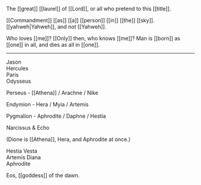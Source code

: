 The [[great]] [[laurel]] of [[Lord]], or all who pretend to this [[title]].

[[Commandment]] [[as]] [[a]] [[person]] [[in]] [[the]] [[sky]]. [[yahweh|Yahweh]], and not [[Yahweh]].

Who loves [[me]]? [[Only]] then, who knows [[me]]? Man is [[born]] as [[one]] in all, and dies as all in [[one]].
* * *
Jason  
Hercules  
Paris  
Odysseus  
  
Perseus - [[Athena]] / Arachne / Nike  
  
Endymion - Hera / Myia / Artemis  
  
Pygmalion - Aphrodite / Daphne / Hestia  
  
Narcissus & Echo  
  
(Dione is [[Athena]], Hera, and Aphrodite at once.)

Hestia Vesta  
Artemis Diana  
Aphrodite  
  
Eos, [[goddess]] of the dawn.